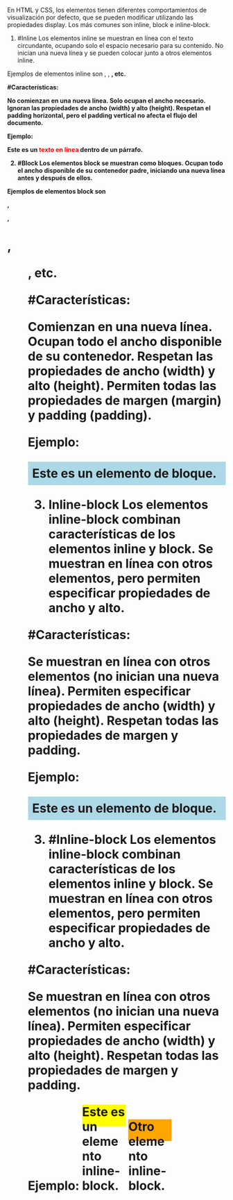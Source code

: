 
En HTML y CSS, los elementos tienen diferentes comportamientos de visualización por defecto, que se pueden modificar utilizando las propiedades display. Los más comunes son inline, block e inline-block.

1. #Inline
Los elementos inline se muestran en línea con el texto circundante, ocupando solo el espacio necesario para su contenido. No inician una nueva línea y se pueden colocar junto a otros elementos inline.

Ejemplos de elementos inline son <span>, <a>, <strong>, etc.

#Características:

No comienzan en una nueva línea.
Solo ocupan el ancho necesario.
Ignoran las propiedades de ancho (width) y alto (height).
Respetan el padding horizontal, pero el padding vertical no afecta el flujo del documento.

Ejemplo:
<p>Este es un <span style="color: red;">texto en línea</span> dentro de un párrafo.</p>

2. #Block
Los elementos block se muestran como bloques. Ocupan todo el ancho disponible de su contenedor padre, iniciando una nueva línea antes y después de ellos.

Ejemplos de elementos block son <div>, <p>, <h1>, <ul>, etc.

#Características:

Comienzan en una nueva línea.
Ocupan todo el ancho disponible de su contenedor.
Respetan las propiedades de ancho (width) y alto (height).
Permiten todas las propiedades de margen (margin) y padding (padding).

Ejemplo:
<div style="background-color: lightblue; padding: 10px;">
  Este es un elemento de bloque.
</div>

3. Inline-block
Los elementos inline-block combinan características de los elementos inline y block. Se muestran en línea con otros elementos, pero permiten especificar propiedades de ancho y alto.

#Características:

Se muestran en línea con otros elementos (no inician una nueva línea).
Permiten especificar propiedades de ancho (width) y alto (height).
Respetan todas las propiedades de margen y padding.

Ejemplo:
<div style="background-color: lightblue; padding: 10px;">
  Este es un elemento de bloque.
</div>

3. #Inline-block
Los elementos inline-block combinan características de los elementos inline y block. Se muestran en línea con otros elementos, pero permiten especificar propiedades de ancho y alto.

#Características:

Se muestran en línea con otros elementos (no inician una nueva línea).
Permiten especificar propiedades de ancho (width) y alto (height).
Respetan todas las propiedades de margen y padding.

Ejemplo:
<span style="display: inline-block; width: 100px; height: 50px; background-color: yellow;">
  Este es un elemento inline-block.
</span>
<span style="display: inline-block; width: 100px; height: 50px; background-color: orange;">
  Otro elemento inline-block.
</span>